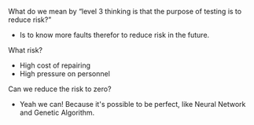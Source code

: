 ﻿


What do we mean by “level 3 thinking is that the purpose of testing is to reduce risk?”

-   Is to know more faults therefor to reduce risk in the future.

What risk?

-   High cost of repairing
-   High pressure on personnel

Can we reduce the risk to zero?

-   Yeah we can! Because it's possible to be perfect, like Neural Network and Genetic Algorithm.
